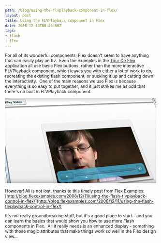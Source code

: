 ```yaml
---
path: /blog/using-the-flvplayback-component-in-flex/
layout: post
title: Using the FLVPlayback component in Flex
date: 2008-12-16T08:45:50Z
tags:
- flash
- flex
---
```


For all of its wonderful components, Flex doesn't seem to have anything that can easily play an flv.  Even the examples in the [Tour De Flex](http://www.psyked.co.uk/adobe/flex/tour-de-flex.htm) application all use basic Flex buttons, rather than the more interactive FLVPlayback component, which leaves you with either a lot of work to do, recreating the existing flash component, or sucking it up and cutting down the interactivity.  One of the main reasons we use Flex is because everything is so easy to put together, and it just strikes me as odd that there's no built in FLVPlayback component.

![](flvcomponent.jpg)

However! All is not lost, thanks to this timely post from Flex Examples:[](http://blog.flexexamples.com/2008/12/11/using-the-flash-flvplayback-control-in-flex/)[http://blog.flexexamples.com/2008/12/11/using-the-flash-flvplayback-control-in-flex/](http://blog.flexexamples.com/2008/12/11/using-the-flash-flvplayback-control-in-flex/)

It's not really groundbreaking stuff, but it's a good place to start - and you can learn the basics that would show you how to use more Flash components in Flex.  All it really needs is an enhanced display - something with those magic attributes that make things work so well in the Flex design view...